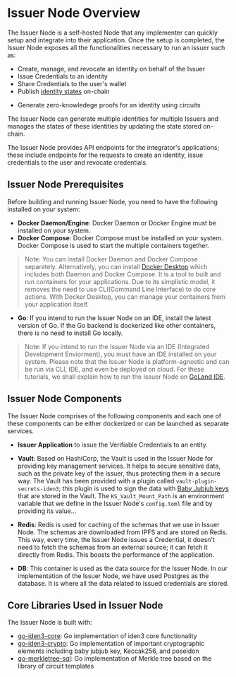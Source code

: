 # Issuer Node Overview

The Issuer Node is a self-hosted Node that any implementer can quickly setup and integrate into their application. Once the setup is completed, the Issuer Node exposes all the functionalities necessary to run an issuer such as:
 
- Create, manage, and revocate an identity on behalf of the Issuer
- Issue Credentials to an identity
- Share Credentials to the user's wallet
- Publish [identity states](https://docs.iden3.io/getting-started/identity/identity-state/) on-chain 
<!-- - Manage data communication protocols between wallet agents -->
- Generate zero-knowledege proofs for an identity using circuits
 
The Issuer Node can generate multiple identities for multiple Issuers and manages the states of these identities by updating the state stored on-chain. 
 
The Issuer Node provides API endpoints for the integrator's applications; these include endpoints for the requests to create an identity, issue credentials to the user and revocate credentials.  

<!-- The Issuer Node is composed of an Issuer application, which is used to issue Verifiable Credentials to users.  -->

## Issuer Node Prerequisites
 
Before building and running Issuer Node, you need to have the following installed on your system:

- **Docker Daemon/Engine**: Docker Daemon or Docker Engine must be installed on your system.
- **Docker Compose**: Docker Compose must be installed on your system. Docker Compose is used to start the multiple containers together.

> Note: You can install Docker Daemon and Docker Compose separately. Alternatively, you can install [Docker Desktop]((https://docs.docker.com/desktop/)) which includes both Daemon and Docker Compose. It is a tool to built and run containers for your applications. Due to its simplistic model, it removes the need to use CLI(Command Line Interface) to do core actions. With Docker Desktop, you can manage your containers from your application itself. 

- **Go**: If you intend to run the Issuer Node on an IDE, install the latest version of Go. If the Go backend is dockerized like other containers, there is no need to install Go locally.  

> Note: If you intend to run the Issuer Node via an IDE (Integrated Development Enviorment), you must have an IDE installed on your system. Please note that the Issuer Node is platform-agnostic and can be run via CLI, IDE, and even be deployed on cloud. For these tutorials, we shall explain how to run the Issuer Node on [GoLand IDE](https://www.jetbrains.com/go/). 
 
## Issuer Node Components
 
The Issuer Node comprises of the following components and each one of these components can be either dockerized or can be launched as separate services. 

- **Issuer Application** to issue the Verifiable Credentials to an entity.

- **Vault**: Based on HashiCorp, the Vault is used in the Issuer Node for providing key management services. It helps to secure sensitive data, such as the private key of the issuer, thus protecting them in a secure way. The Vault has been provided with a plugin called `vault-plugin-secrets-iden3`; this plugin is used to sign the data with [Baby Jubjub keys](https://docs.iden3.io/getting-started/babyjubjub/) that are stored in the Vault. The `KS_Vault_Mount_Path` is an environment variable that we define in the Issuer Node's `config.toml` file and by providing its value... 
 
- **Redis**: Redis is used for caching of the schemas that we use in Issuer Node. The schemas are downloaded from IPFS and are stored on Redis. This way, every time, the Issuer Node issues a Credential, it doesn't need to fetch the schemas from an external source; it can fetch it directly from Redis. This boosts the performance of the application. 
 
- **DB**: This container is used as the data source for the Issuer Node. In our implementation of the Issuer Node, we have used Postgres as the database. It is where all the data related to issued credentials are stored. 

## Core Libraries Used in Issuer Node
 
The Issuer Node is built with:
 
- [go-iden3-core](https://github.com/iden3/go-iden3-core): Go implementation of iden3 core functionality  
- [go-iden3-crypto](https://github.com/iden3/go-iden3-crypto): Go implementation of important cryptographic elements including baby jubjub key, Keccak256, and poseidon 
- [go-merkletree-sql](https://github.com/iden3/go-merkletree-sql): Go implementation of Merkle tree based on the library of circuit templates